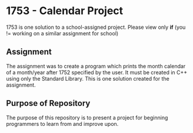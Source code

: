 # 1753 - Calendar Project
1753 is one solution to a school-assigned project. Please view only **if** (you != working on a similar assignment for school) 

## Assignment
The assignment was to create a program which prints the month calendar of a month/year after 1752 specified by the user. It must be created in C++ using only the Standard Library. This is one solution created for the assignment.

## Purpose of Repository
The purpose of this repository is to present a project for beginning programmers to learn from and improve upon.
